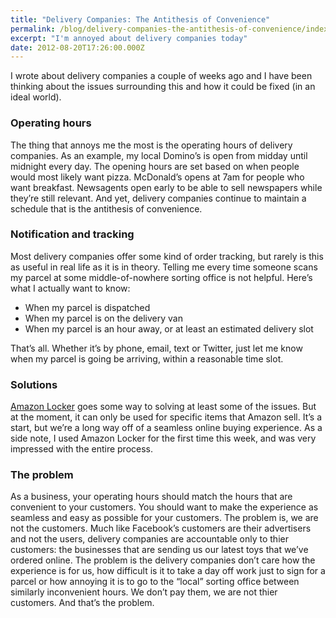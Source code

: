 ```yaml
---
title: "Delivery Companies: The Antithesis of Convenience"
permalink: /blog/delivery-companies-the-antithesis-of-convenience/index.html
excerpt: "I'm annoyed about delivery companies today"
date: 2012-08-20T17:26:00.000Z
---
```


I wrote about delivery companies a couple of weeks ago and I have been thinking about the issues surrounding this and how it could be fixed (in an ideal world).

### Operating hours

The thing that annoys me the most is the operating hours of delivery companies. As an example, my local Domino’s is open from midday until midnight every day. The opening hours are set based on when people would most likely want pizza. McDonald’s opens at 7am for people who want breakfast. Newsagents open early to be able to sell newspapers while they’re still relevant. And yet, delivery companies continue to maintain a schedule that is the antithesis of convenience. 

### Notification and tracking

Most delivery companies offer some kind of order tracking, but rarely is this as useful in real life as it is in theory. Telling me every time someone scans my parcel at some middle-of-nowhere sorting office is not helpful. Here’s what I actually want to know:

  * When my parcel is dispatched
  * When my parcel is on the delivery van
  * When my parcel is an hour away, or at least an estimated delivery slot

That’s all. Whether it’s by phone, email, text or Twitter, just let me know when my parcel is going be arriving, within a reasonable time slot. 

### Solutions

[Amazon Locker](http://www.amazon.co.uk/gp/help/customer/display.html?nodeId=200742950) goes some way to solving at least some of the issues. But at the moment, it can only be used for specific items that Amazon sell. It’s a start, but we’re a long way off of a seamless online buying experience. As a side note, I used Amazon Locker for the first time this week, and was very impressed with the entire process.

### The problem

As a business, your operating hours should match the hours that are convenient to your customers. You should want to make the experience as seamless and easy as possible for your customers. The problem is, we are not the customers. Much like Facebook’s customers are their advertisers and not the users, delivery companies are accountable only to thier customers: the businesses that are sending us our latest toys that we’ve ordered online. The problem is the delivery companies don’t care how the experience is for us, how difficult is it to take a day off work just to sign for a parcel or how annoying it is to go to the “local” sorting office between similarly inconvenient hours. We don’t pay them, we are not thier customers. And that’s the problem.
